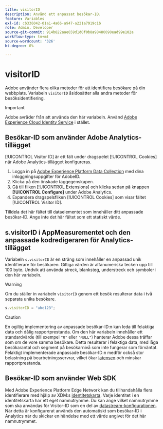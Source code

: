 ```yaml
---
title: visitorID
description: Använd ett anpassat besökar-ID.
feature: Variables
exl-id: cb336042-01a1-4a66-a947-a221a7919c1b
role: Admin, Developer
source-git-commit: 914b822aae659d1d0f0b8a98480090ead99e102a
workflow-type: tm+mt
source-wordcount: '326'
ht-degree: 0%

---
```


# visitorID

Adobe använder flera olika metoder för att identifiera besökare på din webbplats. Variabeln `visitorID` åsidosätter alla andra metoder för besöksidentifiering.

>[!IMPORTANT]
>
>Adobe avråder från att använda den här variabeln. Använd [Adobe Experience Cloud Identity Service](https://experienceleague.adobe.com/docs/id-service/using/home.html?lang=sv-SE) i stället.

## Besökar-ID som använder Adobe Analytics-tillägget

[!UICONTROL Visitor ID] är ett fält under dragspelet [!UICONTROL Cookies] när Adobe Analytics-tillägget konfigureras.

1. Logga in på [Adobe Experience Platform Data Collection](https://experience.adobe.com/data-collection) med dina inloggningsuppgifter för AdobeID.
2. Klicka på den önskade taggegenskapen.
3. Gå till fliken [!UICONTROL Extensions] och klicka sedan på knappen **[!UICONTROL Configure]** under Adobe Analytics.
4. Expandera dragspelsfliken [!UICONTROL Cookies] som visar fältet [!UICONTROL Visitor ID].

Tilldela det här fältet till dataelementet som innehåller ditt anpassade besökar-ID. Ange inte det här fältet som ett statiskt värde.

## s.visitorID i AppMeasurementet och den anpassade kodredigeraren för Analytics-tillägget

Variabeln `s.visitorID` är en sträng som innehåller en anpassad unik identifierare för besökaren. Giltiga värden är alfanumeriska tecken upp till 100 byte. Undvik att använda streck, blanksteg, understreck och symboler i den här variabeln.

>[!WARNING]
>
>Om du ställer in variabeln `visitorID` genom ett besök resulterar data i två separata unika besökare.

```js
s.visitorID = "abc123";
```

>[!CAUTION]
>
>En ogiltig implementering av anpassade besökar-ID:n kan leda till felaktiga data och dålig rapportprestanda. Om den här variabeln innehåller ett standardvärde (till exempel `"0"` eller `"NULL"`) hanterar Adobe dessa träffar som om de vore samma besökare. Detta resulterar i felaktiga data, med låga besökarantal och segment på besökarnivå som inte fungerar som förväntat. Felaktigt implementerade anpassade besökar-ID:n medför också stor belastning på bearbetningsservrar, vilket ökar [latensen](/help/technotes/latency.md) och minskar rapportprestanda.

## Besökar-ID som använder Web SDK

Med Adobe Experience Platform Edge Network kan du tillhandahålla flera identifierare med hjälp av XDM:s [identitetskarta](https://experienceleague.adobe.com/docs/experience-platform/edge/identity/overview.html?lang=sv-SE#using-identitymap). Varje identitet i en identitetskarta har ett eget namnutrymme. Du kan ange vilket namnutrymme som ska användas för Visitor-ID som en del av [datastream-konfigurationen](https://experienceleague.adobe.com/docs/experience-platform/datastreams/configure.html?lang=sv-SE#analytics). När detta är konfigurerat används den automatiskt som besökar-ID i Analytics när du skickar en händelse med ett värde angivet för det här namnutrymmet.

